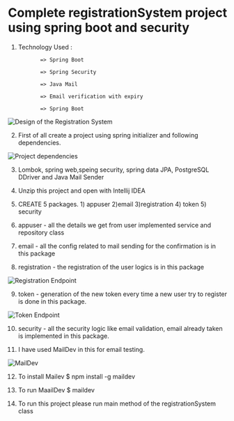 # Complete registrationSystem project using spring boot and security
1) Technology Used :

              => Spring Boot
              
              => Spring Security
              
              => Java Mail
              
              => Email verification with expiry
              
              => Spring Boot
              
              
 ![Design of the Registration System](https://user-images.githubusercontent.com/19270669/154844747-f67b99e1-21cc-43e3-ae21-7bf3e802c76b.png)
              
         
         
     
     
                           
2) First of all create a project using spring initializer and following dependencies.


![Project dependencies](https://user-images.githubusercontent.com/19270669/154844915-b2d3cb60-66b4-4bbc-a264-cd7463071364.PNG)





3) Lombok, spring web,speing security, spring data JPA, PostgreSQL DDriver and Java Mail Sender

4) Unzip this project and open with Intellij IDEA

5) CREATE 5 packages. 1) appuser 2)email 3)registration 4) token 5) security

6) appuser - all the details we get from user implemented service and repository class

7) email - all the config related to mail sending for the confirmation is in this package

8) registration - the registration of the user logics is in this package



![Registration Endpoint](https://user-images.githubusercontent.com/19270669/154845295-974ac0a8-c18a-4176-a653-8767af8e18b2.PNG)






9) token - generation of the new token every time a new user try to register is done in this package.





![Token Endpoint](https://user-images.githubusercontent.com/19270669/154845300-0ed55c58-ad3d-4528-a05a-34127abaa803.PNG)






10) security - all the security logic like email validation, email already taken is implemented in this package.


11) I have used MailDev in this for email testing.


![MailDev](https://user-images.githubusercontent.com/19270669/154845283-81bb1cd4-97dc-44d3-8837-b0cfc99b529b.PNG)






12) To install Mailev $ npm install -g maildev

13) To run MaailDev $ maildev

14) To run this project please run main method of the registrationSystem class
